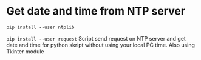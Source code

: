 # Get date and time from NTP server
  `pip install --user ntplib`
  
  `pip install --user request`
Script send request on NTP server and get date and time for python skript without using your local PC time.
Also using Tkinter module
